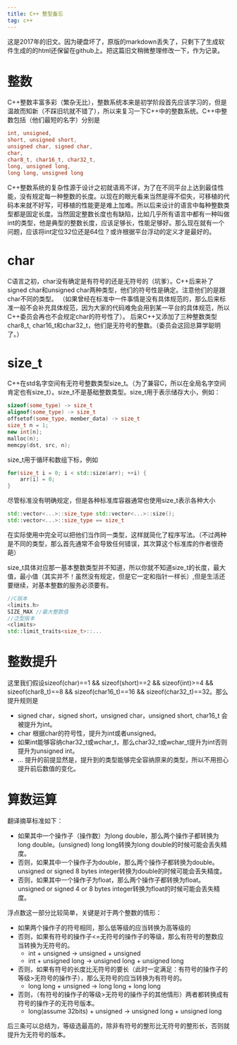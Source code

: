```yaml
---
title: C++ 整型备忘
tag: c++
---
```

这是2017年的旧文。因为硬盘坏了，原版的markdown丢失了，只剩下了生成软件生成的的html还保留在github上。把这篇旧文稍微整理修改一下，作为记录。


# 整数
C++整数丰富多彩（繁杂无比），整数系统本来是初学阶段首先应该学习的，但是温故而知新（不踩旧坑就不错了），所以来复习一下C++中的整数系统。C++中整数包括（他们最短的名字）分别是

```c++
int, unsigned,
short, unsigned short,
unsigned char, signed char,
char,
char8_t, char16_t, char32_t,
long, unsigned long,
long long, unsigned long
```
C++整数系统的复杂性源于设计之初就语焉不详，为了在不同平台上达到最佳性能，没有规定每一种整数的长度。以现在的眼光看来当然是得不偿失，可移植的代码本来就不好写，可移植的性能更是难上加难。所以后来设计的语言中每种整数类型都是固定长度。当然固定整数长度也有缺陷，比如几乎所有语言中都有一种叫做int的类型，他是典型的整数长度，应该足够长，性能足够好。那么现在就有一个问题，应该将int定位32位还是64位？或许根据平台浮动的定义才是最好的。

# char
C语言之初，char没有确定是有符号的还是无符号的（坑爹）。C++后来补了signed char和unsigned char两种类型，他们的符号性是确定。注意他们的是跟char不同的类型。
（如果曾经在标准中一件事情是没有具体规范的，那么后来标准一般不会补充具体规范，因为大家的代码难免会用到某一平台的具体规范，所以C++委员会再也不会规定char的符号性了）。
后来C++又添加了三种整数类型char8_t, char16_t和char32_t，他们是无符号的整数。（委员会这回总算学聪明了。）

# size_t

C++在std名字空间有无符号整数类型size_t。（为了兼容C，所以在全局名字空间肯定也有size_t）。size_t不是基础整数类型。size_t用于表示储存大小，例如：

```c++
sizeof(some_type) -> size_t
alignof(some_type) -> size_t
offsetof(some_type, member_data) -> size_t
size_t n = 1;
new int[n];
malloc(n);
memcpy(dst, src, n);
```

size_t用于循环和数组下标，例如
```c++
for(size_t i = 0; i < std::size(arr); ++i) {
    arr[i] = 0;
}
```

尽管标准没有明确规定，但是各种标准库容器通常也使用size_t表示各种大小
```c++
std::vector<...>::size_type std::vector<...>::size();
std::vector<...>::size_type == size_t
```
在实际使用中完全可以把他们当作同一类型，这样就简化了程序写法。（不过两种是不同的类型，那么首先通常不会导致任何错误，其次算这个标准库的作者很奇葩）

size_t具体对应那一基本整数类型并不知道，所以你就不知道size_t的长度，最大值，最小值（其实并不！虽然没有规定，但是它一定和指针一样长）,但是生活还要继续，对基本整数的服务必须要有。

```c++
//C版本
<limits.h>
SIZE_MAX //最大整数值
//泛型版本
<climits>
std::limit_traits<size_t>::...
```
# 整数提升

这里我们假设sizeof(char)==1 && sizeof(short)==2 && sizeof(int)>=4 && sizeof(char8_t)==8 && sizeof(char16_t)==16 && sizeof(char32_t)==32。那么提升规则是

- signed char，signed short，unsigned char，unsigned short, char16_t 会被提升为int。
- char 根据char的符号性，提升为int或者unsigned。
- 如果int能够容纳char32_t或wchar_t，那么char32_t或wchar_t提升为int否则提升为unsigned int。
- ...
提升的前提显然是，提升到的类型能够完全容纳原来的类型，所以不用担心提升前后数值的变化。

# 算数运算
翻译摘草标准如下：

- 如果其中一个操作子（操作数）为long double，那么两个操作子都转换为long double。(unsigned) long long转换为long double的时候可能会丢失精度。
- 否则，如果其中一个操作子为double，那么两个操作子都转换为double。unsigned or signed 8 bytes integer转换为double的时候可能会丢失精度。
- 否则，如果其中一个操作子为float，那么两个操作子都转换为float。unsigned or signed 4 or 8 bytes integer转换为float的时候可能会丢失精度。

浮点数这一部分比较简单，关键是对于两个整数的情形：

- 如果两个操作子的符号相同，那么低等级的应当转换为高等级的
- 否则，如果有符号的操作子<=无符号的操作子的等级，那么有符号的整数应当转换为无符号的。
    - int + unsigned -> unsigned + unsigned
    - int + unsigned long -> unsigned long + unsigned long
- 否则，如果有符号的长度比无符号的要长（此时一定满足：有符号的操作子的等级>无符号的操作子），那么无符号的应当转换为有符号的。
    - long long + unsigned -> long long + long long
- 否则，（有符号的操作子的等级>无符号的操作子的其他情形）两者都转换成有符号的操作子的无符号版本。
    - long(assume 32bits) + unsigned -> unsigned long + unsigned long

后三条可以总结为，等级选最高的，除非有符号的整形比无符号的整形长，否则就提升为无符号的版本。

